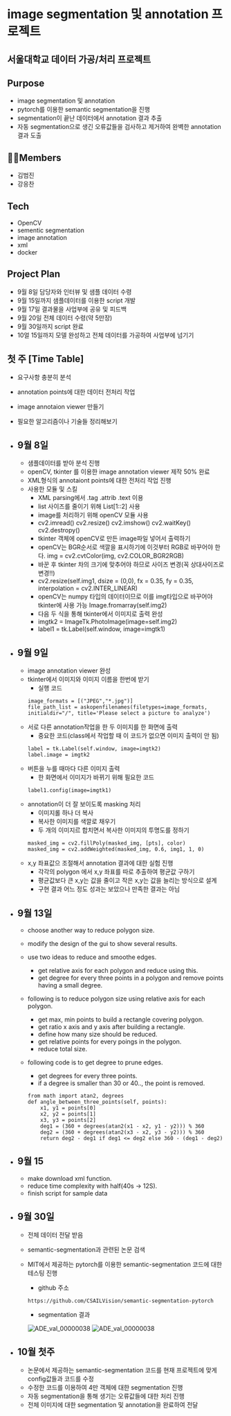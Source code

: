 # image segmentation 및 annotation 프로젝트
## 서울대학교 데이터 가공/처리 프로젝트

## Purpose
  + image segmentation 및 annotation
  + pytorch를 이용한 semantic segmentation을 진행
  + segmentation이 끝난 데이터에서 annotation 결과 추출
  + 자동 segmentation으로 생긴 오류값들을 검사하고 제거하여 완벽한 annotation 결과 도출
  
## 👨‍👦Members
  + 김범진
  + 강응찬
  
## Tech
  + OpenCV
  + sementic segmentation
  + image annotation
  + xml
  + docker

## Project Plan
  + 9월 8일 담당자와 인터뷰 및 샘플 데이터 수령
  + 9월 15일까지 샘플데이터를 이용한 script 개발
  + 9월 17일 결과물을 사업부에 공유 및 피드백
  + 9월 20일 전체 데이터 수령(약 5만장)
  + 9월 30일까지 script 완료
  + 10얼 15일까지 모델 완성하고 전체 데이터를 가공하여 사업부에 넘기기

## 첫 주 [Time Table]
  + 요구사항 충분히 분석
  + annotation points에 대한 데이터 전처리 작업
  + image annotaion viewer 만들기
  + 필요한 알고리즘이나 기술들 정리해보기

+ ## 9월 8일
  + 샘플데이터를 받아 분석 진행
  + openCV, tkinter 를 이용한 image annotation viewer 제작 50% 완료
  + XML형식의 annotaiont points에 대한 전처리 작업 진행
  + 사용한 모듈 및 스킬
    + XML parsing에서 .tag .attrib .text 이용
    + list 사이즈를 줄이기 위해 List[1::2] 사용
    + image를 처리하기 위해 openCV 모듈 사용
    + cv2.imread() cv2.resize() cv2.imshow() cv2.waitKey() cv2.destropy()
    + tkinter 객체에 openCV로 만든 image파일 넣어서 출력하기
    + openCV는 BGR순서로 색깔을 표시하기에 이것부터 RGB로 바꾸어야 한다.  img = cv2.cvtColor(img, cv2.COLOR_BGR2RGB)
    + 바꾼 후 tkinter 차의 크기에 맞추어야 하므로 사이즈 변경(꼭 상대사이즈로 변경!!)
    + cv2.resize(self.img1, dsize = (0,0), fx = 0.35, fy = 0.35, interpolation = cv2.INTER_LINEAR)
    + openCV는 numpy 타입의 데이터이므로 이를 img타입으로 바꾸어야 tkinter에 사용 가능 Image.fromarray(self.img2)
    + 다음 두 식을 통해 tkinter에서 이미지로 출력 완성
    + imgtk2 = ImageTk.PhotoImage(image=self.img2)
    + label1 = tk.Label(self.window, image=imgtk1)
    
+ ## 9월 9일
  + image annotation viewer 완성
  + tkinter에서 이미지와 이미지 이름을 한번에 받기
    + 실행 코드
     ```
     image_formats = [("JPEG","*.jpg")]
     file_path_list = askopenfilenames(filetypes=image_formats, initialdir="/", title='Please select a picture to analyze')
     ```
  + 서로 다른 annotation작업을 한 두 이미지를 한 화면에 출력
    + 중요한 코드(class에서 작업할 때 이 코드가 없으면 이미지 출력이 안 됨)
     ```
     label = tk.Label(self.window, image=imgtk2)
     label.image = imgtk2
     ```
  + 버튼을 누를 때마다 다른 이미지 출력
    + 한 화면에서 이미지가 바뀌기 위해 필요한 코드
    ```
    label1.config(image=imgtk1)
    ```
  + annotation이 더 잘 보이도록 masking 처리
    + 이미지롤 하나 더 복사
    + 복사한 이미지를 색깔로 채우기
    + 두 개의 이미지르 합치면서 복사한 이미지의 투명도를 정하기
    ```
    masked_img = cv2.fillPoly(masked_img, [pts], color)
    masked_img = cv2.addWeighted(masked_img, 0.6, img1, 1, 0)
    ```
  + x,y 좌표값으 조절해서 annotation 결과에 대한 실험 진행
    + 각각의 polygon 에서 x,y 좌표를 따로 추출하여 평균값 구하기
    + 평균값보다 큰 x,y는 값을 줄이고 작은 x,y는 값을 늘리는 방식으로 설계
    + 구현 결과 어느 정도 성과는 보았으나 만족한 결과는 아님
    
+ ## 9월 13일
  + choose another way to reduce polygon size.
  + modify the design of the gui to show several results.
  + use two ideas to reduce and smoothe edges.
    + get relative axis for each polygon and reduce using this.
    + get degree for every three points in a polygon and remove points having a small degree.
    
  + following is to reduce polygon size using relative axis for each polygon.
    + get max, min points to build a rectangle covering polygon.
    + get ratio x axis and y axis after building a rectangle.
    + define how many size should be reduced.
    + get relative points for every poings in the polygon.
    + reduce total size.
    
  + following code is to get degree to prune edges.
    + get degrees for every three points.
    + if a degree is smaller than 30 or 40.., the point is removed.
    ```
    from math import atan2, degrees
    def angle_between_three_points(self, points):
        x1, y1 = points[0]
        x2, y2 = points[1]
        x3, y3 = points[2]
        deg1 = (360 + degrees(atan2(x1 - x2, y1 - y2))) % 360
        deg2 = (360 + degrees(atan2(x3 - x2, y3 - y2))) % 360
        return deg2 - deg1 if deg1 <= deg2 else 360 - (deg1 - deg2)
    ```
 
+ ## 9월 15
  + make download xml function.
  + reduce time complexity with half(40s -> 12S).
  + finish script for sample data

+ ## 9월 30일
  + 전체 데이터 전달 받음
  + semantic-segmentation과 관련된 논문 검색
  + MIT에서 제공하는 pytorch를 이용한 semantic-segmentation 코드에 대한 테스팅 진행
    + github 주소
    ```
    https://github.com/CSAILVision/semantic-segmentation-pytorch
    ```
    + segmentation 결과
   
    ![ADE_val_00000038](https://user-images.githubusercontent.com/83147205/139013837-6b0850d7-295d-4f78-8993-867f1fd8936a.jpg)
    ![ADE_val_00000038](https://user-images.githubusercontent.com/83147205/139013939-7146e5ed-7a7f-4b58-8913-c8d3dc1413c5.png)
    
+ ## 10월 첫주
  + 논문에서 제공하는 semantic-segmentation 코드를 현재 프로젝트에 맞게 config값들과 코드를 수정
  + 수정한 코드를 이용하여 4만 객체에 대한 segmentation 진행
  + 자동 segmentation을 통해 생기는 오류값들에 대한 처리 진행
  + 전체 이미지에 대한 segmentation 및 annotation을 완료하여 전달
